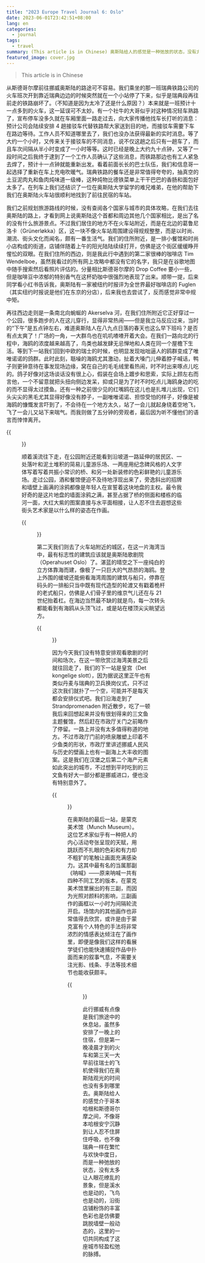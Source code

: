 ```yaml
---
title: "2023 Europe Travel Journal 6: Oslo"
date: 2023-06-01T23:42:51+08:00
lang: en
categories:
  - journal
tags:
  - travel
summary: (This article is in Chinese) 奥斯陆给人的感觉是一种弛放的状态，没有太多让人眼花缭乱的景象，但是溪水也是动的，飞鸟也是动的，沿街店铺粉饰的丰富色彩也是仿佛要跳脱墙壁一般动态的，这里的一切共同构成了这座城市轻盈松弛的脉搏。
featured_image: cover.jpg
---
```


> This article is in Chinese

从斯德哥尔摩前往挪威奥斯陆的路途可不容易。我们乘坐的那一班瑞典铁路公司的火车班次开到靠近瑞典边边的时候突然就在一个小站停了下来，似乎是瑞典段再往前走的铁路崩坏了。（不知道是因为太冷了还是什么原因？）本来就是一班预计十一点多到的火车，这一延误可不太妙。有一个社牛的大哥似乎对这种情况轻车熟路了，宣布停车没多久就在车厢里面一路走过去，向大家传播他找车长打听的消息：预计公司会陆续安排 4 趟接驳车代替铁路帮大家送到目的地，而接驳车需要下车在路边等待。工作人员不知道哪里去了，我们也没办法获得最新的实时消息。等了大约一个小时，又传来关于接驳车的不同消息，说不仅这趟之后只有一趟车了，而且车次间隔从半小时变成了一小时等等。这时已经是晚上大约九十点钟，又等了一段时间之后我终于逮到了一个工作人员确认了这些消息，而铁路那边也有工人紧急去焊了，预计十一点钟就能重新出发。看着前面长长的巴士队伍，我们和信息哥一起选择了重新在车上充电吹暖气。瑞典铁路的餐车还是非常值得夸夸的，抽真空的土豆泥肉丸和鱼肉炖味道一级棒，这种炖物比德铁菜单上干干巴巴的香肠和面包好太多了。在列车上我们还结识了一位在奥斯陆大学留学的难兄难弟，在他的帮助下我们在奥斯陆火车站很顺利地找到了前往民宿的车站。

我们之前规划旅游路线的时候，没有查阅各个国家与城市的具体攻略，在我们去往奥斯陆的路上，才看到网上说奥斯陆这个首都和周边其他几个国家相比，是出了名的没有什么旅游景点。不过我们居住的地方不在火车站附近，而是在北边的葛鲁尼洛卡（Grünerløkka）区，这一块不像火车站周围建设得规规整整，而是以时尚、潮流、街头文化而闻名，颇有一番生活气。我们的住所附近，是一排小餐馆和时尚小店构成的街道，店铺伴随着上午的阳光陆陆续续打开，仿佛是这个街区缓缓睁开惺忪的双眼。在我们住所的西边，则是我此行中遇到的第二家很棒的咖啡店 Tim Wendelboe，虽然我看过的所有网上攻略中都没有它的名字，我只是在谷歌地图中随手搜索然后看照片评估的。分量相比斯德哥尔摩的 Drop Coffee 要小一些，但是咖啡豆中浓郁的特别香气在这杯奶咖中很强烈地表现了出来。顺带一提，后来同学看小红书告诉我，奥斯陆有一家被纽约时报评为全世界最好咖啡店的 Fuglen（其实纽约时报说是他们在东京的分店），后来我也去尝试了，反而感觉非常中规中矩。

再往西边走则是一条南北向蜿蜒的 Akerselva 河，在我们住所附近它正好穿过一个公园，很多跑步的人在这儿穿行，显得非常热闹——但是我立马反应过来，当时的“下午”是五点钟左右，难道奥斯陆人在八九点日落的春天也这么早下班吗？是否有点太爽了！广场的一角，一大群鸟也在叽叽喳喳开着大会。在我们一路向北的行程中，海鸥的浓度越来越高了，鸟类也越发肆无忌惮地和人类在同一个屋檐下生活。等到下一站我们回到中欧的瑞士的时候，也明显发现咄咄逼人的鸥群变成了唯唯诺诺的鸽群。此时此刻，聒噪的海鸥尤其激动，扯着大嗓门儿伸着脖子喊话，鸭子则更钟意待在事发现场边缘，窝在自己的毛毛绒里看热闹，时不时出来啄点儿吃的。鸽子好像对这场谈话没有很上心，假装在会场上踱步和思索，实际上顾左右而言他，一个不留意就把头扭向侧边发呆，抑或只是为了时不时吃点儿海鸥身边的吃的而不显得太过摸鱼。还有一种之前很少见的红嘴鸥在这儿也是扎堆儿出现，它们头尖尖的黑毛尤其显得好像没有脖子，一副唯唯诺诺、担惊受怕的样子，好像是被海鸥的慷慨发言吓到了，不会待在一个地方太久，站了一会儿就起身绕着空地飞，飞了一会儿又站下来喘气。而我则做了五分钟的旁观者，最后因为听不懂他们的语言而悻悻离开。

{{<figure src="coffee-birds.jpg" alt="三张图片组成的拼图。左下是小店内木质桌上的一杯奶咖；右为公园平地上海鸥、鸽子、鸭子、红嘴鸥扎堆聚集的景象，海鸥正面朝两只鸭子叫唤；左上是两只红嘴鸥争抢食物、拍打翅膀且互相叫唤的瞬间。" caption="葛鲁尼洛卡的咖啡和公园" width="500">}}

顺着溪流往下走，在公园附近还能看到沿坡道一路延伸的居民区、一处落叶和泥土堆积的简易儿童游乐场、一两座用纪念碑风格的人文字体写着写着共振小常识的桥、和另一处新装修的色彩鲜艳的儿童游乐场。走过公园，酒和餐馆便迫不及待地浮现出来了，旁逸斜出的招牌和墙壁上画满的涂鸦都像是年轻人在宣誓着这块地盘的主权。最令我好奇的是这片地盘的墙面涂鸦之满，甚至占据了桥的侧面和楼栋的临河一面，大红大紫的图案直接与水平面相接，让人忍不住去遐想这些街头艺术家是以什么样的姿态在作画。

{{<figure src="akerselva.jpg" alt="七张图构成的拼图。左上是一个四周会喷水流的黑色圆柱形大理石台，在水流刚刚喷出时的特写；右上是一个上坡路，沿街有几幢粉色、浅黄色和白色的房屋，有行人正在上坡；左中是一个木质的微笑毛毛虫坐骑，刷有绿色和橙色的漆，但是已经磨损掉色；右中是一座白色的桥，桥头一端用蓝色的雕刻文字给小孩子科普的语气写着共振会使桥坍塌的常识；左下是一个向前延伸的桥，另一端两侧有红砖质地的酒吧，红砖墙上画满了粉色的涂鸦；中下是河流湍急处的一座断桥，桥壁一侧画有黑色和红色的涂鸦，与浪花直接接触；右下是临河而建的一栋房屋，河面之上的可见墙壁画满了橙色和黑色的涂鸦。" caption="Akerselva 沿河市景" width="600">}}

第二天我们则去了火车站附近的城区，在这一片海湾当中，最有标志性的建筑应该就是奥斯陆歌剧院（Operahuset Oslo）了。湛蓝的晴空之下一座纯白的立方体靠海而建，像极了一只巨大的气昂昂的海鸥。登上外围的缓坡还能俯看海湾周围的建筑与船只，停靠在码头的一排船只当中既有现代造型的轮渡又有戳着桅杆的老式船只，仿佛是人们骨子里的维京气儿还在与 21 世纪抬着杠。在海边当然最不缺的就是鸟，每一次转头都能看到有海鸥从头顶飞过，或是站在楼顶尖尖眺望远方。

{{<figure src="operahuset.jpg" alt="六张图构成的拼图。左上是一个人坐在深蓝色的海边，一只海鸥从头顶飞过；左中是海面上漂浮的一个玻璃形状的建筑，因为反光也呈现出湛蓝色；左下是晴天下海湾对岸白色和淡黄色的房屋；右上是沿海湾停靠的一系列船只；中下是蓝天下的白色立方体建筑和围绕它的白色坡道（奥斯陆歌剧院）；右下是立方体建筑物尖端的仰视图，尖角处站着一只海鸥。" caption="蓝天下的奥斯陆歌剧院" width="750">}}

因为今天我们没有特意安排观看歌剧的时间和场次，在这一带欣赏过海湾美景之后就往回走了，我们的下一站是皇宫（Det kongelige slott），因为据说这里正午也有类似丹麦与瑞典的卫兵换岗仪式，只不过这次我们就扑了一个空，可能并不是每天都会安排仪式吧。我们沿海走到了 Strandpromenaden 附近散步，吃了一顿我后来回想起来并没有很划得来的三文鱼主题餐馆，然后赶在市政厅关门之前略作了停留。一路上并没有太多值得称道的地方。不过市政厅门前的喷泉雕塑上印着不少鱼类的形状，市政厅里讲述挪威人民风与历史的壁画上也有一副海上大丰收的图案。这是我们在汉堡之后第二个海产元素如此突出的城市，不过想到平时吃到的三文鱼有好大一部分都是挪威进口，便也没有特别意外了。

{{<figure src="slott-strandpromenaden-radhuset.jpg" alt="五张图构成的拼图。左上是一只栏杆上站着的海鸥，和右下角一个正看着它的人的背影；右上是马路路口的日落，夕阳从路的中央落下去，把蓝天的下半部分照得又黄又亮；左下是红砖墙壁上的一个雕塑画，穿着雨披和靴子的捕鱼人踩在木船上，双手捧着一条青色大鱼，船周围还有三条小鱼跃出睡眠，蓝天中有两只海鸥在盘旋；中下是占据整面墙的壁画，用彩色的色块记录了不同职位工作时的场景；右下是路上的一只海鸥正在叼着包装袋甩的瞬间。" caption="皇宫广场、市政厅附近、以及日落" width="750">}}

在奥斯陆的最后一站，是蒙克美术馆（Munch Museum）。这位艺术家似乎有一种把人的内心活动夸张呈现的天赋，用跳跃而不扎眼的色彩和有力却不粗犷的笔触让画面充满感染力。这其中最有名的当属那副《呐喊》——原来呐喊一共有四种不同工艺的版本，在蒙克美术馆里展出的有三副，而因为光照对颜料的影响，三副画作的画框以一小时为间隔轮流开启。场馆内的其他画作也非常值得去欣赏，或许是由于蒙克富有个人特色的手法将非常浓烈的情感表达倾注在了画作里，即便是像我们这样的看展学徒们也能快速捕捉作品中扑面而来的叙事气息，不需要关注光影、线条、手法等技术细节也能收获颇丰。

{{<figure src="scream.jpg" alt="以黑白色的石板印刷工艺制作的名画《呐喊》，被裱在红木画框里、挂在黑色的墙上。" caption="石板印刷版的《呐喊》" width="400">}}

此行挪威有点像是我们旅途中的休息站，虽然多安排了一晚上的住宿，但是第一晚凌晨才到的火车和第三天一大早前往瑞士的飞机使得我们在奥斯陆观光的时间也没有多到哪里去。奥斯陆给人的感觉介于哥本哈根和斯德哥尔摩之间，不像哥本哈根安宁沉静到让人忍不住屏住呼吸，也不像瑞典一样在繁忙与欢快中度日，而是一种弛放的状态，没有太多让人眼花缭乱的景象，但是溪水也是动的，飞鸟也是动的，沿街店铺粉饰的丰富色彩也是仿佛要跳脱墙壁一般动态的，这里的一切共同构成了这座城市轻盈松弛的脉搏。